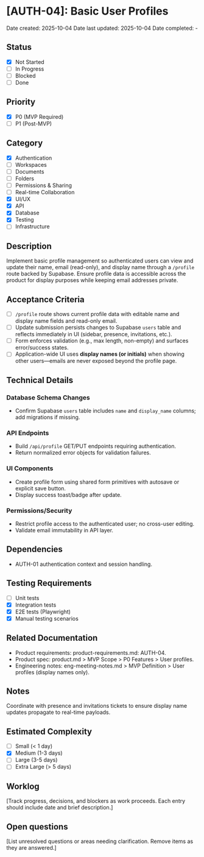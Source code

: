 # [AUTH-04]: Basic User Profiles

Date created: 2025-10-04
Date last updated: 2025-10-04
Date completed: -

## Status

- [x] Not Started
- [ ] In Progress
- [ ] Blocked
- [ ] Done

## Priority

- [x] P0 (MVP Required)
- [ ] P1 (Post-MVP)

## Category

- [x] Authentication
- [ ] Workspaces
- [ ] Documents
- [ ] Folders
- [ ] Permissions & Sharing
- [ ] Real-time Collaboration
- [x] UI/UX
- [x] API
- [x] Database
- [x] Testing
- [ ] Infrastructure

## Description

Implement basic profile management so authenticated users can view and update their name, email (read-only), and display name through a `/profile` route backed by Supabase. Ensure profile data is accessible across the product for display purposes while keeping email addresses private.

## Acceptance Criteria

- [ ] `/profile` route shows current profile data with editable name and display name fields and read-only email.
- [ ] Update submission persists changes to Supabase `users` table and reflects immediately in UI (sidebar, presence, invitations, etc.).
- [ ] Form enforces validation (e.g., max length, non-empty) and surfaces error/success states.
- [ ] Application-wide UI uses **display names (or initials)** when showing other users—emails are never exposed beyond the profile page.

## Technical Details

### Database Schema Changes

- Confirm Supabase `users` table includes `name` and `display_name` columns; add migrations if missing.

### API Endpoints

- Build `/api/profile` GET/PUT endpoints requiring authentication.
- Return normalized error objects for validation failures.

### UI Components

- Create profile form using shared form primitives with autosave or explicit save button.
- Display success toast/badge after update.

### Permissions/Security

- Restrict profile access to the authenticated user; no cross-user editing.
- Validate email immutability in API layer.

## Dependencies

- AUTH-01 authentication context and session handling.

## Testing Requirements

- [ ] Unit tests
- [x] Integration tests
- [x] E2E tests (Playwright)
- [x] Manual testing scenarios

## Related Documentation

- Product requirements: product-requirements.md: AUTH-04.
- Product spec: product.md > MVP Scope > P0 Features > User profiles.
- Engineering notes: eng-meeting-notes.md > MVP Definition > User profiles (display names only).

## Notes

Coordinate with presence and invitations tickets to ensure display name updates propagate to real-time payloads.

## Estimated Complexity

- [ ] Small (< 1 day)
- [x] Medium (1-3 days)
- [ ] Large (3-5 days)
- [ ] Extra Large (> 5 days)

## Worklog

[Track progress, decisions, and blockers as work proceeds. Each entry should include date and brief description.]

## Open questions

[List unresolved questions or areas needing clarification. Remove items as they are answered.]
